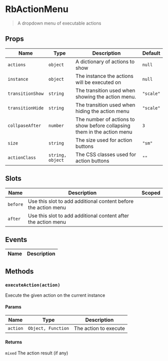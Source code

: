 # RbActionMenu

> A dropdown menu of executable actions

## Props

| Name | Type | Description | Default |
| ---- | ---- | ----------- | ------- |
| `actions` | `object` | A dictionary of actions to show | `null` |
| `instance` | `object` | The instance the actions will be executed on | `null` |
| `transitionShow` | `string` | The transition used when showing the action menu. | `"scale"` |
| `transitionHide` | `string` | The transition used when hiding the action menu | `"scale"` |
| `collpaseAfter` | `number` | The number of actions to show before collapsing them in the action menu | `3` |
| `size` | `string` | The size used for action buttons | `"sm"` |
| `actionClass` | `string, object` | The CSS classes used for action buttons | `""` |

## Slots

| Name | Description | Scoped |
| ---- | ----------- | ------ |
| `before` | Use this slot to add additional content before the action menu |  |
| `after` | Use this slot to add additional content after the action menu |  |

## Events

| Name | Description |
| ---- | ----------- |

## Methods

### `executeAction(action)`

Execute the given action on the current instance

#### Params

| Name | Type | Description |
| ---- | ---- | ----------- |
| `action` | `Object, Function` | The action to execute |

#### Returns

`mixed` The action result (if any)
